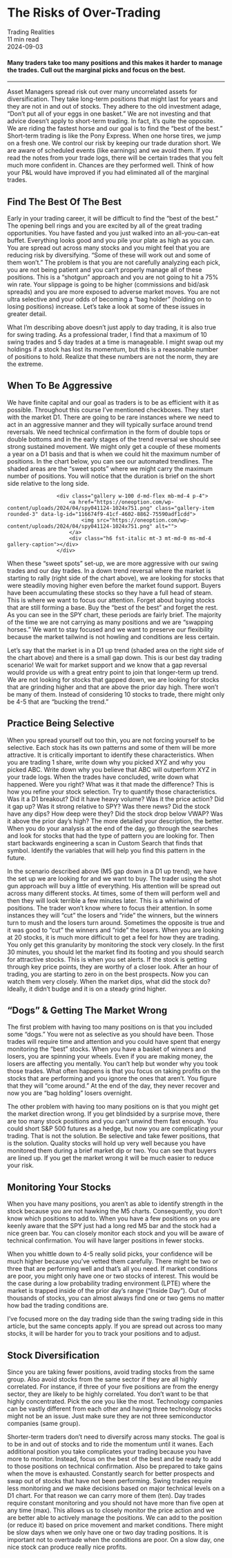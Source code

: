 
<div class="bg-secondary">
<h1 class="py-5 ms-3 ms-md-4 my-0">The Risks of Over-Trading</h1>
</div>
<div class="d-flex align-items-center flex-wrap text-muted ps-3 ps-md-4 py-3 border-top border-bottom">
<div class="border-end pe-3 me-3">
<span class="badge bg-faded-primary text-primary">
Trading Realities </span>
</div>
<div class="fs-sm pe-3 border-end me-3">11 min read</div>
<div class="fs-sm">
2024-09-03 </div>
</div>
<section class="px-3 px-md-4 py-4">
<h4 class="wp-block-heading">Many traders take too many positions and this makes it harder to manage the trades. Cull out the marginal picks and focus on the best. </h4>
<hr class="wp-block-separator has-alpha-channel-opacity">
<p>Asset Managers spread risk out over many uncorrelated assets for diversification. They take long-term positions that might last for years and they are not in and out of stocks. They adhere to the old investment adage, “Don’t put all of your eggs in one basket.” We are not investing and that advice doesn’t apply to short-term trading. In fact, it’s quite the opposite. We are riding the fastest horse and our goal is to find the “best of the best.” Short-term trading is like the Pony Express. When one horse tires, we jump on a fresh one. We control our risk by keeping our trade duration short. We are aware of scheduled events (like earnings) and we avoid them. If you read the notes from your trade logs, there will be certain trades that you felt much more confident in. Chances are they performed well. Think of how your P&amp;L would have improved if you had eliminated all of the marginal trades. </p>
<h2 class="wp-block-heading" id="Find_The_Best_Of_The_Best">Find The Best Of The Best</h2>
<p>Early in your trading career, it will be difficult to find the “best of the best.” The opening bell rings and you are excited by all of the great trading opportunities. You have fasted and you just walked into an all-you-can-eat buffet. Everything looks good and you pile your plate as high as you can. You are spread out across many stocks and you might feel that you are reducing risk by diversifying. “Some of these will work out and some of them won’t.” The problem is that you are not carefully analyzing each pick, you are not being patient and you can’t properly manage all of these positions. This is a “shotgun” approach and you are not going to hit a 75% win rate. Your slippage is going to be higher (commissions and bid/ask spreads) and you are more exposed to adverse market moves. You are not ultra selective and your odds of becoming a “bag holder” (holding on to losing positions) increase. Let’s take a look at some of these issues in greater detail. </p>
<p>What I’m describing above doesn’t just apply to day trading, it is also true for swing trading. As a professional trader, I find that a maximum of 10 swing trades and 5 day trades at a time is manageable. I might swap out my holdings if a stock has lost its momentum, but this is a reasonable number of positions to hold. Realize that these numbers are not the norm, they are the extreme.</p>
<h2 class="wp-block-heading" id="When_To_Be_Aggressive">When To Be Aggressive</h2>
<p>We have finite capital and our goal as traders is to be as efficient with it as possible. Throughout this course I’ve mentioned checkboxes. They start with the market D1. There are going to be rare instances where we need to act in an aggressive manner and they will typically surface around trend reversals. We need technical confirmation in the form of double tops or double bottoms and in the early stages of the trend reversal we should see strong sustained movement. We might only get a couple of these moments a year on a D1 basis and that is when we could hit the maximum number of positions. In the chart below, you can see our automated trendlines. The shaded areas are the “sweet spots” where we might carry the maximum number of positions. You will notice that the duration is brief on the short side relative to the long side. </p>

                    <div class="gallery w-100 d-md-flex mb-md-4 p-4">
                        <a href="https://oneoption.com/wp-content/uploads/2024/04/spy041124-1024x751.png" class="gallery-item rounded-3" data-lg-id="116674f9-41cf-4602-8862-75590adf1cdd">
                            <img src="https://oneoption.com/wp-content/uploads/2024/04/spy041124-1024x751.png" alt="">
                        </a>
                        <div class="h6 fst-italic mt-3 mt-md-0 ms-md-4 gallery-caption"></div>
                    </div>
                
<p>When these “sweet spots” set-up, we are more aggressive with our swing trades and our day trades. In a down trend reversal where the market is starting to rally (right side of the chart above), we are looking for stocks that were steadily moving higher even before the market found support. Buyers have been accumulating these stocks so they have a full head of steam. This is where we want to focus our attention. Forget about buying stocks that are still forming a base. Buy the “best of the best” and forget the rest. As you can see in the SPY chart, these periods are fairly brief. The majority of the time we are not carrying as many positions and we are “swapping horses.” We want to stay focused and we want to preserve our flexibility because the market tailwind is not howling and conditions are less certain.</p>
<p>Let’s say that the market is in a D1 up trend (shaded area on the right side of the chart above) and there is a small gap down. This is our best day trading scenario! We wait for market support and we know that a gap reversal would provide us with a great entry point to join that longer-term up trend. We are not looking for stocks that gapped down, we are looking for stocks that are grinding higher and that are above the prior day high. There won’t be many of them. Instead of considering 10 stocks to trade, there might only be 4-5 that are “bucking the trend.”</p>
<h2 class="wp-block-heading" id="Practice_Being_Selective">Practice Being Selective</h2>
<p>When you spread yourself out too thin, you are not forcing yourself to be selective. Each stock has its own patterns and some of them will be more attractive. It is critically important to identify these characteristics. When you are trading 1 share, write down why you picked XYZ and why you picked ABC. Write down why you believe that ABC will outperform XYZ in your trade logs. When the trades have concluded, write down what happened. Were you right? What was it that made the difference? This is how you refine your stock selection. Try to quantify those characteristics. Was it a D1 breakout? Did it have heavy volume? Was it the price action? Did it gap up? Was it strong relative to SPY? Was there news? Did the stock have any dips? How deep were they? Did the stock drop below VWAP? Was it above the prior day’s high? The more detailed your description, the better. When you do your analysis at the end of the day, go through the searches and look for stocks that had the type of pattern you are looking for. Then start backwards engineering a scan in Custom Search that finds that symbol. Identify the variables that will help you find this pattern in the future. </p>
<p>In the scenario described above (M5 gap down in a D1 up trend), we have the set up we are looking for and we want to buy. The trader using the shot gun approach will buy a little of everything. His attention will be spread out across many different stocks. At times, some of them will perform well and then they will look terrible a few minutes later. This is a whirlwind of positions. The trader won’t know where to focus their attention. In some instances they will “cut” the losers and “ride” the winners, but the winners turn to mush and the losers turn around. Sometimes the opposite is true and it was good to “cut” the winners and “ride” the losers. When you are looking at 20 stocks, it is much more difficult to get a feel for how they are trading. You only get this granularity by monitoring the stock very closely. In the first 30 minutes, you should let the market find its footing and you should search for attractive stocks. This is when you set alerts. If the stock is getting through key price points, they are worthy of a closer look. After an hour of trading, you are starting to zero in on the best prospects. Now you can watch them very closely. When the market dips, what did the stock do? Ideally, it didn’t budge and it is on a steady grind higher.</p>
<h2 class="wp-block-heading" id="oo__Dogs_Getting_The_Market_Wrong">“Dogs” &amp; Getting The Market Wrong</h2>
<p>The first problem with having too many positions on is that you included some “dogs.” You were not as selective as you should have been. Those trades will require time and attention and you could have spent that energy monitoring the “best” stocks. When you have a basket of winners and losers, you are spinning your wheels. Even if you are making money, the losers are affecting you mentally. You can’t help but wonder why you took those trades. What often happens is that you focus on taking profits on the stocks that are performing and you ignore the ones that aren’t. You figure that they will “come around.” At the end of the day, they never recover and now you are “bag holding” losers overnight. </p>
<p>The other problem with having too many positions on is that you might get the market direction wrong. If you get blindsided by a surprise move, there are too many stock positions and you can’t unwind them fast enough. You could short S&amp;P 500 futures as a hedge, but now you are complicating your trading. That is not the solution. Be selective and take fewer positions, that is the solution. Quality stocks will hold up very well because you have monitored them during a brief market dip or two. You can see that buyers are lined up. If you get the market wrong it will be much easier to reduce your risk. </p>
<h2 class="wp-block-heading" id="Monitoring_Your_Stocks">Monitoring Your Stocks</h2>
<p>When you have many positions, you aren’t as able to identify strength in the stock because you are not hawking the M5 charts. Consequently, you don’t know which positions to add to. When you have a few positions on you are keenly aware that the SPY just had a long red M5 bar and the stock had a nice green bar. You can closely monitor each stock and you will be aware of technical confirmation. You will have larger positions in fewer stocks. </p>
<p>When you whittle down to 4-5 really solid picks, your confidence will be much higher because you’ve vetted them carefully. There might be two or three that are performing well and that’s all you need. If market conditions are poor, you might only have one or two stocks of interest. This would be the case during a low probability trading environment (LPTE) where the market is trapped inside of the prior day’s range (“Inside Day”). Out of thousands of stocks, you can almost always find one or two gems no matter how bad the trading conditions are.</p>
<p>I’ve focused more on the day trading side than the swing trading side in this article, but the same concepts apply. If you are spread out across too many stocks, it will be harder for you to track your positions and to adjust. </p>
<h2 class="wp-block-heading" id="Stock_Diversification">Stock Diversification</h2>
<p>Since you are taking fewer positions, avoid trading stocks from the same group. Also avoid stocks from the same sector if they are all highly correlated. For instance, if three of your five positions are from the energy sector, they are likely to be highly correlated. You don’t want to be that highly concentrated. Pick the one you like the most. Technology companies can be vastly different from each other and having three technology stocks might not be an issue. Just make sure they are not three semiconductor companies (same group). </p>
<p>Shorter-term traders don’t need to diversify across many stocks. The goal is to be in and out of stocks and to ride the momentum until it wanes. Each additional position you take complicates your trading because you have more to monitor. Instead, focus on the best of the best and be ready to add to those positions on technical confirmation. Also be prepared to take gains when the move is exhausted. Constantly search for better prospects and swap out of stocks that have not been performing. Swing trades require less monitoring and we make decisions based on major technical levels on a D1 chart. For that reason we can carry more of them (ten). Day trades require constant monitoring and you should not have more than five open at any time (max). This allows us to closely monitor the price action and we are better able to actively manage the positions. We can add to the position (or reduce it) based on price movement and market conditions. There might be slow days when we only have one or two day trading positions. It is important not to overtrade when the conditions are poor. On a slow day, one nice stock can produce really nice profits. </p>
</section>
